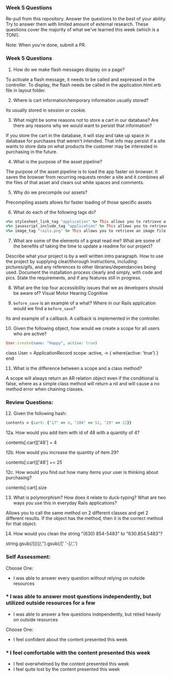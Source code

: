 ### Week 5 Questions

Re-pull from this repository. Answer the questions to the best of your ability. Try to answer them with limited amount of external research. These questions cover the majority of what we've learned this week (which is a TON!).

Note: When you're done, submit a PR.

### Week 5 Questions
1. How do we make flash messages display on a page?

To activate a flash message, it needs to be called and expressed in the controller. To display, the flash needs be called in the application.html.erb file in layout folder.

2. Where is cart information/temporary information usually stored?

Its usually stored in session or cookie.

3. What might be some reasons not to store a cart in our database? Are there any reasons why we would want to persist that information?

If you store the cart in the database, it will stay and take up space in database for purchases that weren't intended. That info may persist if a site wants to store data on what products the customer may be interested in purchasing in the future.

4. What is the purpose of the asset pipeline?

The purpose of the asset pipeline is to load the app faster on browser. It saves the browser from recurring requests render a site and it combines all the files of that asset and clears out white spaces and comments.

5. Why do we precompile our assets?

Precompiling assets allows for faster loading of those specific assets

6. What do each of the following tags do?

```ruby
<%= stylesheet_link_tag "application" %> This allows you to retrieve a CSS file compiled by the asset pipeline
<%= javascript_include_tag "application" %> This allows you to retrieve a Javascript file compiled by the asset pipeline
<%= image_tag "rails.png" %> This allows you to retrieve an image file compiled by the asset pipeline
```

7. What are some of the elements of a great read me? What are some of the benefits of taking the time to update a readme for our project?

Describe what your project is by a well written intro paragraph.
How to use the project by supplying clear/thorough instructions, including: pictures/gifs, and any references to other libraries/dependancies being used.
Document the installation process clearly and simply, with code and pics.
State the requirements, and if any features still in progress.

8. What are the top four accessibility issues that we as developers should be aware of?
 Visual
 Motor
 Hearing
 Cognitive

9. `before_save` is an example of a what? Where in our Rails application would we find a `before_save`?

Its and example of a callback. A callback is implemented in the controller.

10. Given the following object, how would we create a scope for all users who are active?

```ruby
User.create(name: "Happy", active: true)
```
class User < ApplicationRecord
  scope :active, -> { where(active: 'true') }
end

11. What is the difference between a scope and a class method?

A scope will always return an AR relation object even if the conditional is false, where as a simple class method will return a nil and will cause a no method error when chaining classes.

### Review Questions:  
12. Given the following hash:  

```ruby
contents = {cart: {"17" => 4, "204" => 52, "29" => 22}}
```

  12a. How would you add item with id of 48 with a quantity of 4?  

  contents[:cart]['48'] = 4

  12b. How would you increase the quantity of item 29?  

  contents[:cart]['48'] += 25

  12c. How would you find out how many items your user is thinking about purchasing?

  contents[:cart].size

13. What is polymorphism? How does it relate to duck-typing? What are two ways you use this in everyday Rails applications?

Allows you to call the same method on 2 different classes and get 2 different results. If the object has the method, then it is the correct method for that object. 

14. How would you clean the string "(630) 854-5483" to "630.854.5483"?  

string.gsub(/[()]/,'').gsub(/[' '\-]/,'.')

### Self Assessment:
Choose One:
* I was able to answer every question without relying on outside resources
### * I was able to answer most questions independently, but utilized outside resources for a few
* I was able to answer a few questions independently, but relied heavily on outside resources

Choose One:
* I feel confident about the content presented this week
### * I feel comfortable with the content presented this week
* I feel overwhelmed by the content presented this week
* I feel quite lost by the content presented this week
